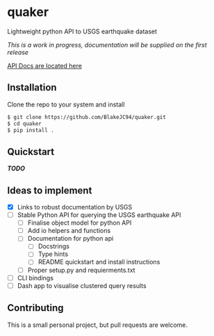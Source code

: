 # quaker
Lightweight python API to USGS earthquake dataset

*This is a work in progress, documentation will be supplied on the first release*

[API Docs are located here](https://earthquake.usgs.gov/fdsnws/event/1/)

## Installation
Clone the repo to your system and install

```bash
$ git clone https://github.com/BlakeJC94/quaker.git
$ cd quaker
$ pip install .
```

## Quickstart
***TODO***

## Ideas to implement

- [X] Links to robust documentation by USGS
- [ ] Stable Python API for querying the USGS earthquake API
    - [ ] Finalise object model for python API
    - [ ] Add io helpers and functions
    - [ ] Documentation for python api
        - [ ] Docstrings
        - [ ] Type hints
        - [ ] README quickstart and install instructions
    - [ ] Proper setup.py and requierments.txt
- [ ] CLI bindings
- [ ] Dash app to visualise clustered query results

## Contributing

This is a small personal project, but pull requests are welcome.
